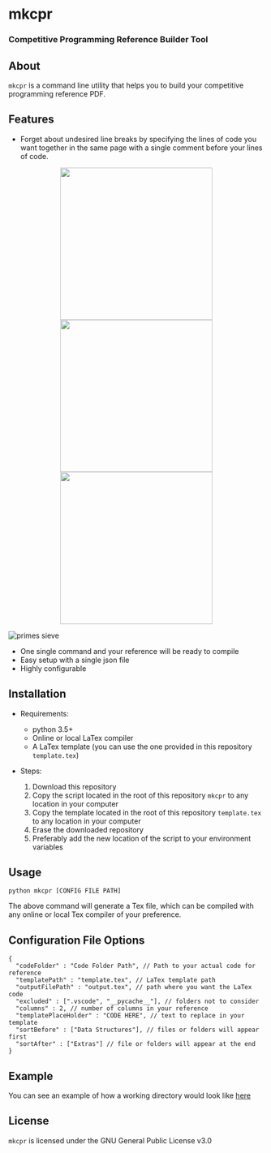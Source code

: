 
# mkcpr
### Competitive Programming Reference Builder Tool

## About
```mkcpr``` is a command line utility that helps you to build your competitive programming reference PDF.

## Features

- Forget about undesired line breaks by specifying the lines of code you want together in the same page with a single comment before your lines of code.


<center>
  <img src="https://codeforces.com/predownloaded/29/ea/29ea463f8ac652c6bb5fa20fc1c7690546479333.png" width="300"/>

  <div>
    <img src="https://codeforces.com/predownloaded/a1/4f/a14f0a93f62f3afb7d3519779c18d7e991948ed7.png" width="300"/>
    <img src="https://codeforces.com/predownloaded/f6/1e/f61ec142697979d7ebb5b3ec715e2856ebc2faaf.png" width="300"/>
  </div>
</center>

 ![primes sieve]()
- One single command and your reference will be ready to compile
- Easy setup with a single json file
- Highly configurable

## Installation

- Requirements:
  - python 3.5+
  - Online or local LaTex compiler
  - A LaTex template (you can use the one provided in this repository ```template.tex```)

- Steps:
  1. Download this repository
  2. Copy the script located in the root of this repository ```mkcpr``` to any location in your computer
  3. Copy the template located in the root of this repository ```template.tex``` to any location in your computer
  3. Erase the downloaded repository
  4. Preferably add the new location of the script to your environment variables

## Usage

```shell
python mkcpr [CONFIG FILE PATH]
```
The above command will generate a Tex file, which can be compiled with any online or local Tex compiler of your preference.

## Configuration File Options

```jsonc
{
  "codeFolder" : "Code Folder Path", // Path to your actual code for reference
  "templatePath" : "template.tex", // LaTex template path
  "outputFilePath" : "output.tex", // path where you want the LaTex code
  "excluded" : [".vscode", "__pycache__"], // folders not to consider
  "columns" : 2, // number of columns in your reference
  "templatePlaceHolder" : "CODE HERE", // text to replace in your template
  "sortBefore" : ["Data Structures"], // files or folders will appear first
  "sortAfter" : ["Extras"] // file or folders will appear at the end
}
```

## Example

You can see an example of how a working directory would look like [here](https://github.com/searleser97/competitive-programming-reference)

## License

```mkcpr``` is licensed under the GNU General Public License v3.0